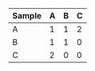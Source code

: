 Sample  |  A  |  B  |  C
--------|-----|-----|---
A       |  1  |  1  |  2
B       |  1  |  1  |  0
C       |  2  |  0  |  0
